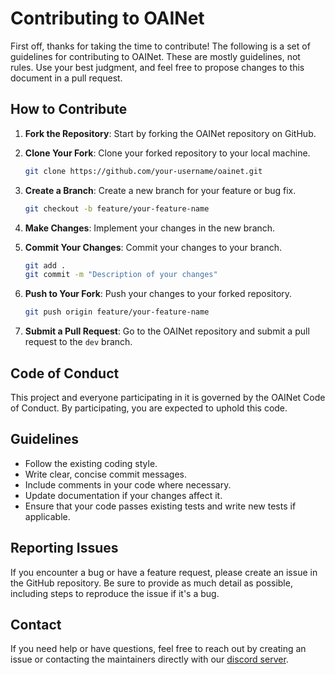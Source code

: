 # Contributing to OAINet

First off, thanks for taking the time to contribute! The following is a set of guidelines for contributing to OAINet. These are mostly guidelines, not rules. Use your best judgment, and feel free to propose changes to this document in a pull request.

## How to Contribute

1. **Fork the Repository**: Start by forking the OAINet repository on GitHub.

2. **Clone Your Fork**: Clone your forked repository to your local machine.

    ```sh
    git clone https://github.com/your-username/oainet.git
    ```

3. **Create a Branch**: Create a new branch for your feature or bug fix.

    ```sh
    git checkout -b feature/your-feature-name
    ```

4. **Make Changes**: Implement your changes in the new branch.

5. **Commit Your Changes**: Commit your changes to your branch.

    ```sh
    git add .
    git commit -m "Description of your changes"
    ```

6. **Push to Your Fork**: Push your changes to your forked repository.

    ```sh
    git push origin feature/your-feature-name
    ```

7. **Submit a Pull Request**: Go to the OAINet repository and submit a pull request to the `dev` branch.

## Code of Conduct

This project and everyone participating in it is governed by the OAINet Code of Conduct. By participating, you are expected to uphold this code.

## Guidelines

- Follow the existing coding style.
- Write clear, concise commit messages.
- Include comments in your code where necessary.
- Update documentation if your changes affect it.
- Ensure that your code passes existing tests and write new tests if applicable.

## Reporting Issues

If you encounter a bug or have a feature request, please create an issue in the GitHub repository. Be sure to provide as much detail as possible, including steps to reproduce the issue if it's a bug.

## Contact

If you need help or have questions, feel free to reach out by creating an issue or contacting the maintainers directly with our [discord server](https://discord.gg/cFRtPPMzww).



